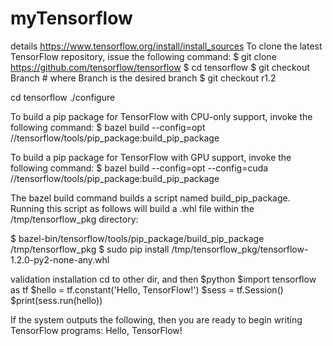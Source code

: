 # myTensorflow
details  https://www.tensorflow.org/install/install_sources
To clone the latest TensorFlow repository, issue the following command:
$ git clone https://github.com/tensorflow/tensorflow 
$ cd tensorflow
$ git checkout Branch # where Branch is the desired branch
$ git checkout r1.2

cd tensorflow
./configure

To build a pip package for TensorFlow with CPU-only support, invoke the following command:
$ bazel build --config=opt //tensorflow/tools/pip_package:build_pip_package

To build a pip package for TensorFlow with GPU support, invoke the following command:
$ bazel build --config=opt --config=cuda //tensorflow/tools/pip_package:build_pip_package

The bazel build command builds a script named build_pip_package. Running this script as follows will build a .whl file within the /tmp/tensorflow_pkg directory:

$ bazel-bin/tensorflow/tools/pip_package/build_pip_package /tmp/tensorflow_pkg
$ sudo pip install /tmp/tensorflow_pkg/tensorflow-1.2.0-py2-none-any.whl

validation installation
cd to other dir, and then
$python
$import tensorflow as tf
$hello = tf.constant('Hello, TensorFlow!')
$sess = tf.Session()
$print(sess.run(hello))

If the system outputs the following, then you are ready to begin writing TensorFlow programs:
Hello, TensorFlow!
